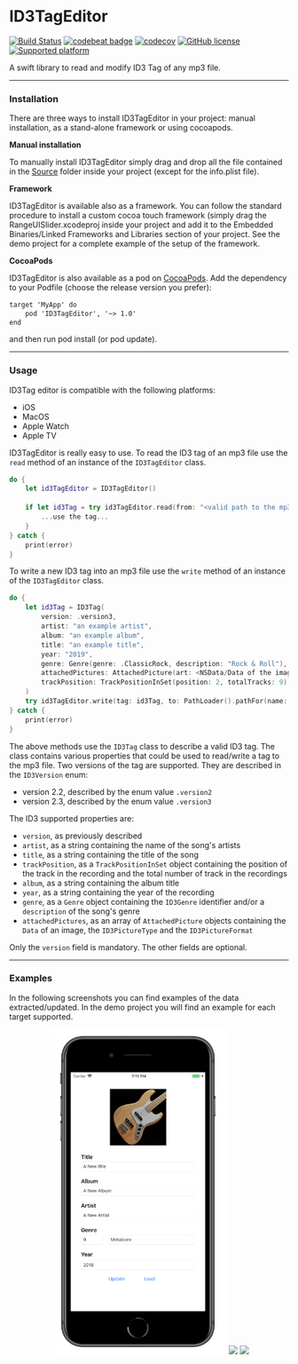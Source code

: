 # ID3TagEditor

[![Build Status](https://travis-ci.org/chicio/ID3TagEditor.svg?branch=master)](https://travis-ci.org/chicio/ID3TagEditor?branch=master)
[![codebeat badge](https://codebeat.co/badges/cb9699d0-4287-4723-96f9-e1a72fa05406)](https://codebeat.co/projects/github-com-chicio-id3tageditor-master)
[![codecov](https://codecov.io/gh/chicio/ID3TagEditor/branch/master/graph/badge.svg)](https://codecov.io/gh/chicio/ID3TagEditor)
[![GitHub license](https://img.shields.io/badge/license-MIT-blue.svg)](https://raw.githubusercontent.com/chicio/ID3TagEditor/master/LICENSE.md)
[![Supported platform](https://img.shields.io/badge/platforms-macOS%20%7C%20iOS%20%7C%20tvOS%20%7C%20watchOS-orange.svg)](https://img.shields.io/badge/platforms-macOS%20%7C%20iOS%20%7C%20Apple%20TV%20%7C%20Apple%20Watch-orange.svg)

A swift library to read and modify ID3 Tag of any mp3 file. 

***

### Installation

There are three ways to install ID3TagEditor in your project: manual installation, as a stand-alone framework or using
cocoapods.

**Manual installation**

To manually install ID3TagEditor simply drag and drop all the file contained in the [Source](https://github.com/chicio/ID3TagEditor/tree/master/Source "Source") 
folder inside your project (except for the info.plist file).

**Framework**

ID3TagEditor is available also as a framework. You can follow the standard procedure to install a custom cocoa touch framework
(simply drag the RangeUISlider.xcodeproj inside your project and add it to the Embedded Binaries/Linked Frameworks and Libraries section of your 
project. See the demo project for a complete example of the setup of the framework.

**CocoaPods**

ID3TagEditor is also available as a pod on [CocoaPods](https://cocoapods.org/pods/ID3TagEditor "ID3TagEditor cocoapods").
Add the dependency to your Podfile (choose the release version you prefer):

```
target 'MyApp' do
    pod 'ID3TagEditor', '~> 1.0'
end
```

and then run pod install (or pod update).

***

### Usage

ID3Tag editor is compatible with the following platforms:

* iOS
* MacOS
* Apple Watch
* Apple TV

ID3TagEditor is really easy to use. To read the ID3 tag of an mp3 file use the `read` method of an instance of 
the `ID3TagEditor` class.  

```swift
do {
    let id3TagEditor = ID3TagEditor()

    if let id3Tag = try id3TagEditor.read(from: "<valid path to the mp3 file>") {
        ...use the tag...
    }
} catch {
    print(error)
}  
```

To write a new ID3 tag into an mp3 file use the `write` method of an instance of the `ID3TagEditor` class.

```swift
do {
    let id3Tag = ID3Tag(
        version: .version3,
        artist: "an example artist",
        album: "an example album",
        title: "an example title",
        year: "2019",
        genre: Genre(genre: .ClassicRock, description: "Rock & Roll"),
        attachedPictures: AttachedPicture(art: <NSData/Data of the image>, type: .FrontCover, format: .Jpeg),
        trackPosition: TrackPositionInSet(position: 2, totalTracks: 9)
    )
    try id3TagEditor.write(tag: id3Tag, to: PathLoader().pathFor(name: "example", fileType: "mp3"))
} catch {
    print(error)
}    
```  

The above methods use the `ID3Tag` class to describe a valid ID3 tag. The class contains various properties that could be
used to read/write a tag to the mp3 file.
Two versions of the tag are supported. They are described in the `ID3Version` enum:

* version 2.2, described by the enum value `.version2`  
* version 2.3, described by the enum value `.version3`  

The ID3 supported properties are:

* `version`, as previously described
* `artist`, as a string containing the name of the song's artists
* `title`, as a string containing the title of the song
* `trackPosition`, as a `TrackPositionInSet` object containing the position of the track in the recording and the total number of track in the recordings
* `album`, as a string containing the album title
* `year`, as a string containing the year of the recording
* `genre`, as a `Genre` object containing the `ID3Genre` identifier and/or a `description` of the song's genre
* `attachedPictures`, as an array of `AttachedPicture` objects containing the `Data` of an image, the `ID3PictureType` and the `ID3PictureFormat`

Only the `version` field is mandatory. The other fields are optional.

***

### Examples

In the following screenshots you can find examples of the data extracted/updated. In the demo project you will find an example for each
target supported.

<p align="center">
<img width="320" src="https://raw.githubusercontent.com/chicio/ID3TagEditor/master/Screenshots/01-example.png">
<img src="https://raw.githubusercontent.com/chicio/ID3TagEditor/master/Screenshots/03-example.png">
<img src="https://raw.githubusercontent.com/chicio/ID3TagEditor/master/Screenshots/02-example.png">
</p>
 

